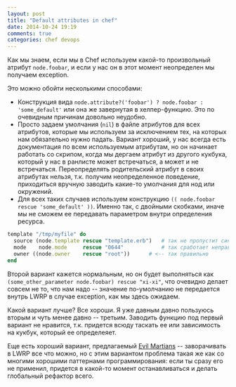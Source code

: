 ```yaml
---
layout: post
title: "Default attributes in chef"
date: 2014-10-24 19:19
comments: true
categories: chef devops
---
```

Как мы знаем, если мы в Chef используем какой-то произвольный атрибут `node.foobar`, и если у нас он в этот
момент неопределен мы получаем exception.

Это можно обойти несколькими способами:

* Конструкция вида `node.attribute?('foobar') ? node.foobar : 'some_default'` или она же завернутая в хелпер-функцию.
  Это по очевидным причинам довольно неудобно.
* Просто задаем умолчания (`nil`) в файле атрибутов для всех атрибутов, которые мы используем за исключением тех, на которых нам обязательно
  нужно падать. Вариант хороший, у нас всегда есть документация по всем используемым атрибутам, но он начинает работать со
  скрипом, когда мы дергаем атрибут из другого кукбука, который у нас в ранлисте может встречаться, а может и не встречаться.
  Переопределять родительский атрибут в своих атрибутах нельзя, т.к. получим неопределенное поведение, приходиться вручную
  заводить какие-то умолчания для нод или окружений.
* Для всех таких случаев используем конструкцию `(( node.foobar rescue 'some_default' ))`. Именно так, с двойными скобками,
  иначе мы не сможем ее передавать параметром внутри определения ресурса.
```ruby Пример
template "/tmp/myfile" do
  source (node.template rescue "template.erb")   # так не пропустит синтаксис ruby
  mode    node.mode     rescue "0644"            # так сработает неправильно (см. ниже)
  owner ((node.owner    rescue "root"))      # <-- так правильно
end   
```

  Второй вариант кажется нормальным, но он будет выполняться как `(some_other_parameter node.foobar) rescue "xi-xi"`, что
  очевидно делает совсем не то, что нам надо -- значение по-умолчанию не передается внутрь LWRP в случае exception, как мы здесь ожидаем.

Какой вариант лучше? Все хороши. Я уже давным давно пользуюсь вторым и чуть менее давно -- третьим. Заводить функцию под первый
вариант не нравится, т.к. придется всюду таскать ее или зависимость на кукбук, который ее определеяет.

Еще есть хороший вариант, предлагаемый [Evil Martians](http://evilmartians.com/) -- заворачивать в LWRP все что можно, но с этим
вариантом проблема такая же как со многими хорошими паттернами программирования: если ты сразу его не применил, придется в какой-то
момент останавливаться и делать глобальный рефактор всего.
